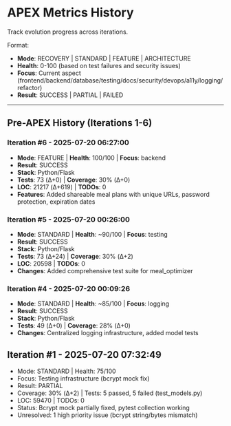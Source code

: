 # APEX Metrics History

Track evolution progress across iterations.

Format:
- **Mode**: RECOVERY | STANDARD | FEATURE | ARCHITECTURE
- **Health**: 0-100 (based on test failures and security issues)
- **Focus**: Current aspect (frontend/backend/database/testing/docs/security/devops/a11y/logging/refactor)
- **Result**: SUCCESS | PARTIAL | FAILED

---

## Pre-APEX History (Iterations 1-6)

### Iteration #6 - 2025-07-20 06:27:00
- **Mode**: FEATURE | **Health**: 100/100 | **Focus**: backend
- **Result**: SUCCESS
- **Stack**: Python/Flask
- **Tests**: 73 (Δ+0) | **Coverage**: 30% (Δ+0)
- **LOC**: 21217 (Δ+619) | **TODOs**: 0
- **Features**: Added shareable meal plans with unique URLs, password protection, expiration dates

### Iteration #5 - 2025-07-20 00:26:00
- **Mode**: STANDARD | **Health**: ~90/100 | **Focus**: testing
- **Result**: SUCCESS
- **Stack**: Python/Flask
- **Tests**: 73 (Δ+24) | **Coverage**: 30% (Δ+2)
- **LOC**: 20598 | **TODOs**: 0
- **Changes**: Added comprehensive test suite for meal_optimizer

### Iteration #4 - 2025-07-20 00:09:26
- **Mode**: STANDARD | **Health**: ~85/100 | **Focus**: logging
- **Result**: SUCCESS
- **Stack**: Python/Flask
- **Tests**: 49 (Δ+0) | **Coverage**: 28% (Δ+0)
- **Changes**: Centralized logging infrastructure, added model tests

## Iteration #1 - 2025-07-20 07:32:49
- Mode: STANDARD | Health: 75/100
- Focus: Testing infrastructure (bcrypt mock fix)
- Result: PARTIAL
- Coverage: 30% (Δ+2) | Tests: 5 passed, 5 failed (test_models.py)
- LOC: 59470 | TODOs: 0
- Status: Bcrypt mock partially fixed, pytest collection working
- Unresolved: 1 high priority issue (bcrypt string/bytes mismatch)
